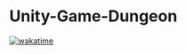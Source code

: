 # Unity-Game-Dungeon

<a href="https://wakatime.com/badge/user/7bdfb426-d98a-40bc-a14b-d75c679c0431/project/7b4cd0b5-64f8-4d61-82c6-adba354f088b"><img src="https://wakatime.com/badge/user/7bdfb426-d98a-40bc-a14b-d75c679c0431/project/7b4cd0b5-64f8-4d61-82c6-adba354f088b.svg" alt="wakatime"></a>
